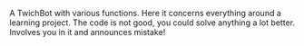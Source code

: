 A TwichBot with various functions. 
Here it concerns everything around a learning project. 
The code is not good, you could solve anything a lot better. 
Involves you in it and announces mistake!